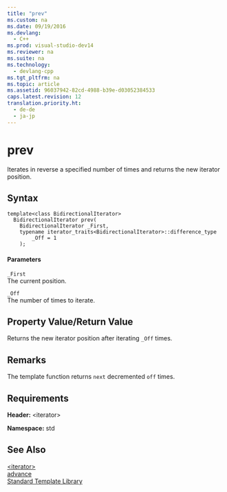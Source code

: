 ```yaml
---
title: "prev"
ms.custom: na
ms.date: 09/19/2016
ms.devlang: 
  - C++
ms.prod: visual-studio-dev14
ms.reviewer: na
ms.suite: na
ms.technology: 
  - devlang-cpp
ms.tgt_pltfrm: na
ms.topic: article
ms.assetid: 96037942-82cd-4988-b39e-d03052384533
caps.latest.revision: 12
translation.priority.ht: 
  - de-de
  - ja-jp
---
```

# prev
Iterates in reverse a specified number of times and returns the new iterator position.  
  
## Syntax  
  
```  
template<class BidirectionalIterator>  
  BidirectionalIterator prev(  
    BidirectionalIterator _First,  
    typename iterator_traits<BidirectionalIterator>::difference_type  
        _Off = 1  
    );  
```  
  
#### Parameters  
 `_First`  
 The current position.  
  
 `_Off`  
 The number of times to iterate.  
  
## Property Value/Return Value  
 Returns the new iterator position after iterating `_Off` times.  
  
## Remarks  
 The template function returns `next` decremented `off` times.  
  
## Requirements  
 **Header:** <iterator\>  
  
 **Namespace:** std  
  
## See Also  
 [<iterator\>](../vs140/-iterator-.md)   
 [advance](../vs140/advance--STL-Samples-.md)   
 [Standard Template Library](../vs140/Standard-Template-Library.md)
